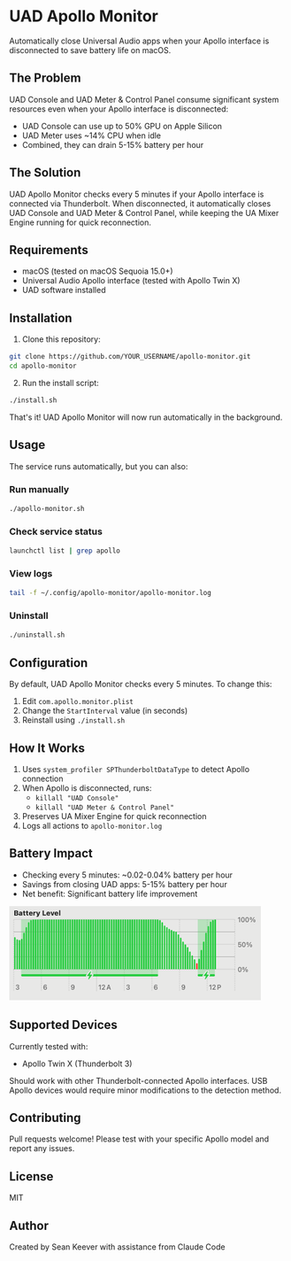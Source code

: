 # UAD Apollo Monitor

Automatically close Universal Audio apps when your Apollo interface is disconnected to save battery life on macOS.

## The Problem

UAD Console and UAD Meter & Control Panel consume significant system resources even when your Apollo interface is disconnected:
- UAD Console can use up to 50% GPU on Apple Silicon
- UAD Meter uses ~14% CPU when idle
- Combined, they can drain 5-15% battery per hour

## The Solution

UAD Apollo Monitor checks every 5 minutes if your Apollo interface is connected via Thunderbolt. When disconnected, it automatically closes UAD Console and UAD Meter & Control Panel, while keeping the UA Mixer Engine running for quick reconnection.

## Requirements

- macOS (tested on macOS Sequoia 15.0+)
- Universal Audio Apollo interface (tested with Apollo Twin X)
- UAD software installed

## Installation

1. Clone this repository:
```bash
git clone https://github.com/YOUR_USERNAME/apollo-monitor.git
cd apollo-monitor
```

2. Run the install script:
```bash
./install.sh
```

That's it! UAD Apollo Monitor will now run automatically in the background.

## Usage

The service runs automatically, but you can also:

### Run manually
```bash
./apollo-monitor.sh
```

### Check service status
```bash
launchctl list | grep apollo
```

### View logs
```bash
tail -f ~/.config/apollo-monitor/apollo-monitor.log
```

### Uninstall
```bash
./uninstall.sh
```

## Configuration

By default, UAD Apollo Monitor checks every 5 minutes. To change this:

1. Edit `com.apollo.monitor.plist`
2. Change the `StartInterval` value (in seconds)
3. Reinstall using `./install.sh`

## How It Works

1. Uses `system_profiler SPThunderboltDataType` to detect Apollo connection
2. When Apollo is disconnected, runs:
   - `killall "UAD Console"`
   - `killall "UAD Meter & Control Panel"`
3. Preserves UA Mixer Engine for quick reconnection
4. Logs all actions to `apollo-monitor.log`

## Battery Impact

- Checking every 5 minutes: ~0.02-0.04% battery per hour
- Savings from closing UAD apps: 5-15% battery per hour
- Net benefit: Significant battery life improvement

![Battery Level Chart showing improved battery life with UAD Apollo Monitor](./images/battery-chart.png)

## Supported Devices

Currently tested with:
- Apollo Twin X (Thunderbolt 3)

Should work with other Thunderbolt-connected Apollo interfaces. USB Apollo devices would require minor modifications to the detection method.

## Contributing

Pull requests welcome! Please test with your specific Apollo model and report any issues.

## License

MIT

## Author

Created by Sean Keever with assistance from Claude Code